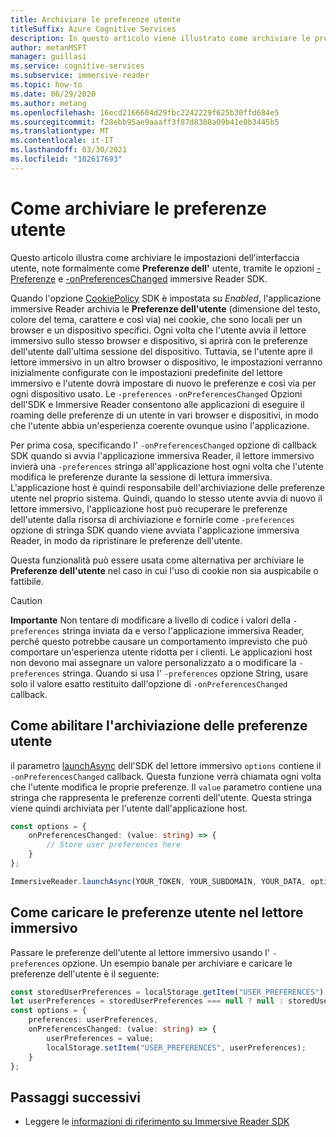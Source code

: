 ```yaml
---
title: Archiviare le preferenze utente
titleSuffix: Azure Cognitive Services
description: In questo articolo viene illustrato come archiviare le preferenze dell'utente.
author: metanMSFT
manager: guillasi
ms.service: cognitive-services
ms.subservice: immersive-reader
ms.topic: how-to
ms.date: 06/29/2020
ms.author: metang
ms.openlocfilehash: 16ecd2166604d29fbc2242229f625b30ffd684e5
ms.sourcegitcommit: f28ebb95ae9aaaff3f87d8388a09b41e0b3445b5
ms.translationtype: MT
ms.contentlocale: it-IT
ms.lasthandoff: 03/30/2021
ms.locfileid: "102617693"
---
```

# <a name="how-to-store-user-preferences"></a>Come archiviare le preferenze utente

Questo articolo illustra come archiviare le impostazioni dell'interfaccia utente, note formalmente come **Preferenze dell'** utente, tramite le opzioni [-Preferenze](./reference.md#options) e [-onPreferencesChanged](./reference.md#options) immersive Reader SDK.

Quando l'opzione [CookiePolicy](./reference.md#cookiepolicy-options) SDK è impostata su *Enabled*, l'applicazione immersive Reader archivia le **Preferenze dell'utente** (dimensione del testo, colore del tema, carattere e così via) nei cookie, che sono locali per un browser e un dispositivo specifici. Ogni volta che l'utente avvia il lettore immersivo sullo stesso browser e dispositivo, si aprirà con le preferenze dell'utente dall'ultima sessione del dispositivo. Tuttavia, se l'utente apre il lettore immersivo in un altro browser o dispositivo, le impostazioni verranno inizialmente configurate con le impostazioni predefinite del lettore immersivo e l'utente dovrà impostare di nuovo le preferenze e così via per ogni dispositivo usato. Le `-preferences` `-onPreferencesChanged` Opzioni dell'SDK e Immersive Reader consentono alle applicazioni di eseguire il roaming delle preferenze di un utente in vari browser e dispositivi, in modo che l'utente abbia un'esperienza coerente ovunque usino l'applicazione.

Per prima cosa, specificando l' `-onPreferencesChanged` opzione di callback SDK quando si avvia l'applicazione immersiva Reader, il lettore immersivo invierà una `-preferences` stringa all'applicazione host ogni volta che l'utente modifica le preferenze durante la sessione di lettura immersiva. L'applicazione host è quindi responsabile dell'archiviazione delle preferenze utente nel proprio sistema. Quindi, quando lo stesso utente avvia di nuovo il lettore immersivo, l'applicazione host può recuperare le preferenze dell'utente dalla risorsa di archiviazione e fornirle come `-preferences` opzione di stringa SDK quando viene avviata l'applicazione immersiva Reader, in modo da ripristinare le preferenze dell'utente.

Questa funzionalità può essere usata come alternativa per archiviare le **Preferenze dell'utente** nel caso in cui l'uso di cookie non sia auspicabile o fattibile.

> [!CAUTION]
> **Importante** Non tentare di modificare a livello di codice i valori della `-preferences` stringa inviata da e verso l'applicazione immersiva Reader, perché questo potrebbe causare un comportamento imprevisto che può comportare un'esperienza utente ridotta per i clienti. Le applicazioni host non devono mai assegnare un valore personalizzato a o modificare la `-preferences` stringa. Quando si usa l' `-preferences` opzione String, usare solo il valore esatto restituito dall'opzione di `-onPreferencesChanged` callback.

## <a name="how-to-enable-storing-user-preferences"></a>Come abilitare l'archiviazione delle preferenze utente

il parametro [launchAsync](./reference.md#launchasync) dell'SDK del lettore immersivo `options` contiene il `-onPreferencesChanged` callback. Questa funzione verrà chiamata ogni volta che l'utente modifica le proprie preferenze. Il `value` parametro contiene una stringa che rappresenta le preferenze correnti dell'utente. Questa stringa viene quindi archiviata per l'utente dall'applicazione host.

```typescript
const options = {
    onPreferencesChanged: (value: string) => {
        // Store user preferences here
    }
};

ImmersiveReader.launchAsync(YOUR_TOKEN, YOUR_SUBDOMAIN, YOUR_DATA, options);
```

## <a name="how-to-load-user-preferences-into-the-immersive-reader"></a>Come caricare le preferenze utente nel lettore immersivo

Passare le preferenze dell'utente al lettore immersivo usando l' `-preferences` opzione. Un esempio banale per archiviare e caricare le preferenze dell'utente è il seguente:

```typescript
const storedUserPreferences = localStorage.getItem("USER_PREFERENCES");
let userPreferences = storedUserPreferences === null ? null : storedUserPreferences;
const options = {
    preferences: userPreferences,
    onPreferencesChanged: (value: string) => {
        userPreferences = value;
        localStorage.setItem("USER_PREFERENCES", userPreferences);
    }
};
```

## <a name="next-steps"></a>Passaggi successivi

* Leggere le [informazioni di riferimento su Immersive Reader SDK](./reference.md)